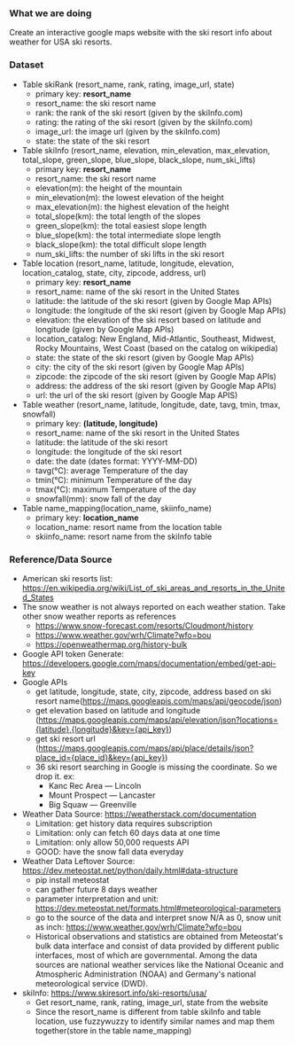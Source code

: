 <h3> What we are doing </h3>

Create an interactive google maps website with the ski resort info about weather for USA ski resorts.
<h3> Dataset </h3>

* Table skiRank (resort_name, rank, rating, image_url, state)
  - primary key: <B>resort_name</B>
  - resort_name: the ski resort name
  - rank: the rank of the ski resort (given by the skiInfo.com)
  - rating: the rating of the ski resort (given by the skiInfo.com)
  - image_url: the image url (given by the skiInfo.com)
  - state: the state of the ski resort
* Table skiInfo (resort_name, elevation, min_elevation, max_elevation, total_slope, green_slope, blue_slope, black_slope, num_ski_lifts)
  - primary key: <B>resort_name</B>
  - resort_name: the ski resort name
  - elevation(m): the height of the mountain
  - min_elevation(m): the lowest elevation of the height
  - max_elevation(m): the highest elevation of the height
  - total_slope(km): the total length of the slopes
  - green_slope(km): the total easiest slope length
  - blue_slope(km): the total intermediate slope length
  - black_slope(km): the total difficult slope length
  - num_ski_lifts: the number of ski lifts in the ski resort
* Table location (resort_name, latitude, longitude, elevation, location_catalog, state, city, zipcode, address, url)
  - primary key: <B>resort_name</B>
  - resort_name: name of the ski resort in the United States 
  - latitude: the latitude of the ski resort (given by Google Map APIs)
  - longitude: the longitude of the ski resort (given by Google Map APIs)
  - elevation: the elevation of the ski resort based on latitude and longitude (given by Google Map APIs)
  - location_catalog: New England, Mid-Atlantic, Southeast, Midwest, Rocky Mountains, West Coast (based on the catalog on wikipedia)
  - state: the state of the ski resort (given by Google Map APIs)
  - city: the city of the ski resort (given by Google Map APIs)
  - zipcode: the zipcode of the ski resort (given by Google Map APIs)
  - address: the address of the ski resort (given by Google Map APIs)
  - url: the url of the ski resort (given by Google Map APIS)
* Table weather (resort_name, latitude, longitude, date, tavg, tmin, tmax, snowfall)
  - primary key: <B>(latitude, longitude)</B>
  - resort_name: name of the ski resort in the United States 
  - latitude: the latitude of the ski resort 
  - longitude: the longitude of the ski resort 
  - date: the date (dates format: YYYY-MM-DD) 
  - tavg(°C):	average Temperature of the day
  - tmin(°C):	minimum Temperature of the day
  - tmax(°C):	maximum Temperature of the day
  - snowfall(mm): snow fall of the day
* Table name_mapping(location_name, skiinfo_name)
  - primary key: <B>location_name</B>
  - location_name: resort name from the location table
  - skiinfo_name: resort name from the skiInfo table

<h3> Reference/Data Source </h3>

* American ski resorts list: https://en.wikipedia.org/wiki/List_of_ski_areas_and_resorts_in_the_United_States
* The snow weather is not always reported on each weather station. Take other snow weather reports as references
  - https://www.snow-forecast.com/resorts/Cloudmont/history
  - https://www.weather.gov/wrh/Climate?wfo=bou
  - https://openweathermap.org/history-bulk
* Google API token Generate: https://developers.google.com/maps/documentation/embed/get-api-key
* Google APIs
  - get latitude, longitude, state, city, zipcode, address based on ski resort name(https://maps.googleapis.com/maps/api/geocode/json)
  - get elevation based on latitude and longitude (https://maps.googleapis.com/maps/api/elevation/json?locations={latitude},{longitude}&key={api_key})
  - get ski resort url (https://maps.googleapis.com/maps/api/place/details/json?place_id={place_id}&key={api_key})
  - 36 ski resort searching in Google is missing the coordinate. So we drop it. ex:
    * Kanc Rec Area — Lincoln
    * Mount Prospect — Lancaster
    * Big Squaw — Greenville
* Weather Data Source: https://weatherstack.com/documentation
  - Limitation: get history data requires subscription
  - Limitation: only can fetch 60 days data at one time
  - Limitation: only allow 50,000 requests API
  - GOOD: have the snow fall data everyday
* Weather Data Leftover Source: https://dev.meteostat.net/python/daily.html#data-structure
  - pip install meteostat
  - can gather future 8 days weather
  - parameter interpretation and unit: https://dev.meteostat.net/formats.html#meteorological-parameters
  - go to the source of the data and interpret snow N/A as 0, snow unit as inch: https://www.weather.gov/wrh/Climate?wfo=bou
  - Historical observations and statistics are obtained from Meteostat's bulk data interface and consist of data provided by different public interfaces, most of which are governmental. Among the data sources are national weather services like the National Oceanic and Atmospheric Administration (NOAA) and Germany's national meteorological service (DWD).
* skiInfo: https://www.skiresort.info/ski-resorts/usa/
  - Get resort_name, rank, rating, image_url, state from the website
  - Since the resort_name is different from table skiInfo and table location, use fuzzywuzzy to identify similar names and map them together(store in the table name_mapping)
